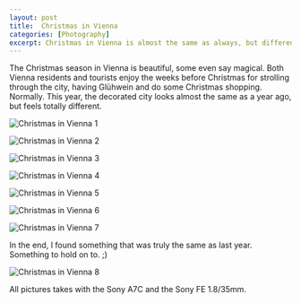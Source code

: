 ```yaml
---
layout: post
title:  Christmas in Vienna 
categories: [Photography] 
excerpt: Christmas in Vienna is almost the same as always, but different this time
---
```

The Christmas season in Vienna is beautiful, some even say magical. Both Vienna residents and tourists enjoy the weeks before Christmas for strolling through the city, having Glühwein and do some Christmas shopping. Normally.
This year, the decorated city looks almost the same as a year ago, but feels totally different. 

![Christmas in Vienna 1](../images/20201220/vienna_christmas_2020-1.jpg)

![Christmas in Vienna 2](../images/20201220/vienna_christmas_2020-2.jpg)

![Christmas in Vienna 3](../images/20201220/vienna_christmas_2020-3.jpg)

![Christmas in Vienna 4](../images/20201220/vienna_christmas_2020-4.jpg)

![Christmas in Vienna 5](../images/20201220/vienna_christmas_2020-5.jpg)

![Christmas in Vienna 6](../images/20201220/vienna_christmas_2020-6.jpg)

![Christmas in Vienna 7](../images/20201220/vienna_christmas_2020-7.jpg)

In the end, I found something that was truly the same as last year. Something to hold on to. ;)

![Christmas in Vienna 8](../images/20201220/vienna_christmas_2020-8.jpg)

All pictures takes with the Sony A7C and the Sony FE 1.8/35mm.
